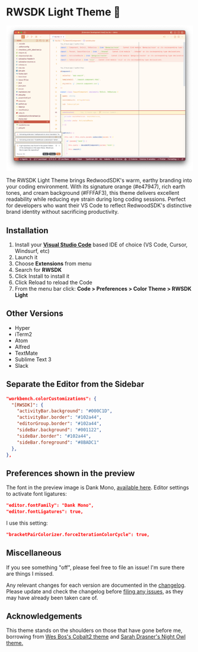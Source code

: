 # RWSDK Light Theme 🌲

![](https://github.com/redwoodjs/rwsdk-light-ide-theme/blob/main/images/rwsdk-light-theme.png?raw=true)

The RWSDK Light Theme brings RedwoodSDK's warm, earthy branding into your coding environment. With its signature orange (#e47947), rich earth tones, and cream background (#FFFAF3), this theme delivers excellent readability while reducing eye strain during long coding sessions. Perfect for developers who want their VS Code to reflect RedwoodSDK's distinctive brand identity without sacrificing productivity.

## Installation

1. Install your **[Visual Studio Code](https://code.visualstudio.com/)** based IDE of choice (VS Code, Cursor, Windsurf, etc)
2. Launch it
3. Choose **Extensions** from menu
4. Search for **RWSDK**
5. Click Install to install it
6. Click Reload to reload the Code
7. From the menu bar click: **Code > Preferences > Color Theme > RWSDK Light**

## Other Versions

- Hyper
- iTerm2
- Atom
- Alfred
- TextMate
- Sublime Text 3
- Slack

## Separate the Editor from the Sidebar

```json
"workbench.colorCustomizations": {
  "[RWSDK]": {
    "activityBar.background": "#000C1D",
    "activityBar.border": "#102a44",
    "editorGroup.border": "#102a44",
    "sideBar.background": "#001122",
    "sideBar.border": "#102a44",
    "sideBar.foreground": "#8BADC1"
  },
},
```

## Preferences shown in the preview

The font in the preview image is Dank Mono, [available here](https://dank.sh/). Editor settings to activate font ligatures:

```json
"editor.fontFamily": "Dank Mono",
"editor.fontLigatures": true,
```

I use this setting:

```json
"bracketPairColorizer.forceIterationColorCycle": true,
```

## Miscellaneous

If you see something "off", please feel free to file an issue! I'm sure there are things I missed.

Any relevant changes for each version are documented in the [changelog](https://github.com/redwoodjs/rwsdk-light-ide-theme/blob/main/CHANGELOG.md). Please update and check the changelog before [filing any issues](https://github.com/ahaywood/rwsdk-vs-light-code-theme/issues?q=sort:updated-desc+is:issue+is:open), as they may have already been taken care of.

## Acknowledgements

This theme stands on the shoulders on those that have gone before me, borrowing from [Wes Bos's Cobalt2 theme](https://github.com/wesbos/cobalt2-vscode) and [Sarah Drasner's Night Owl theme.](https://github.com/sdras/night-owl-vscode-theme)
